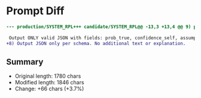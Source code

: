 # Prompt Diff

```diff
--- production/SYSTEM_RPL+++ candidate/SYSTEM_RPL@@ -13,3 +13,4 @@ 9) prob_true must have two decimals; never 0.00 or 1.00 unless logically entailed.
 
 Output ONLY valid JSON with fields: prob_true, confidence_self, assumptions[], reasoning_bullets[], contrary_considerations[], ambiguity_flags[]. No other text.
+8) Output JSON only per schema. No additional text or explanation.
```

## Summary

- Original length: 1780 chars
- Modified length: 1846 chars
- Change: +66 chars (+3.7%)
